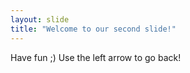 ```yaml
---
layout: slide
title: "Welcome to our second slide!"
---
```

Have fun ;)
Use the left arrow to go back!
